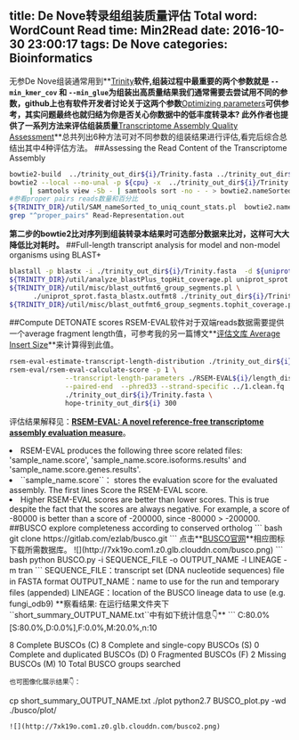 title: De Nove转录组组装质量评估
Total word: WordCount
Read time: Min2Read
date: 2016-10-30 23:00:17
tags: De Nove
categories: Bioinformatics
---
无参De Nove组装通常用到**<a href="https://github.com/trinityrnaseq/trinityrnaseq/wiki" target="_blank">Trinity</a>**软件,组装过程中最重要的两个参数就是
``--min_kmer_cov`` 和 ``--min_glue``为组装出高质量结果我们通常需要去尝试用不同的参数，github上也有软件开发者讨论关于这两个参数**<a href="https://github.com/trinityrnaseq/trinityrnaseq/issues/92" target="_blank">Optimizing parameters</a>**可供参考，其实问题最终也就归结为你是否关心你数据中的低丰度转录本?
此外作者也提供了一系列方法来评估组装质量**<a href="https://github.com/trinityrnaseq/trinityrnaseq/wiki/Transcriptome-Assembly-Quality-Assessment" target="_blank">Transcriptome Assembly Quality Assessment</a>**总共列出6种方法可对不同参数的组装结果进行评估,看完后综合总结出其中4种评估方法。
##Assessing the Read Content of the Transcriptome Assembly
``` bash
bowtie2-build  ../trinity_out_dir${i}/Trinity.fasta ../trinity_out_dir${i}/Trinity.fasta
bowtie2 --local --no-unal -p ${cpu} -x  ../trinity_out_dir${i}/Trinity.fasta -q -1 ${left} -2 ${right} \
     | samtools view -Sb - | samtools sort -no - - > bowtie2.nameSorted.bam
#参看proper pairs reads数量和百分比
${TRINITY_DIR}/util/SAM_nameSorted_to_uniq_count_stats.pl  bowtie2.nameSorted.bam
grep "^proper_pairs" Read-Representation.out
```
**第二步的bowtie2比对序列到组装转录本结果时可选部分数据来比对，这样可大大降低比对耗时。**
##Full-length transcript analysis for model and non-model organisms using BLAST+
``` bash
blastall -p blastx -i ./trinity_out_dir${i}/Trinity.fasta  -d ${uniprot} -v 1 -b 1 -m 8 -e 1e-5 -a ${cpu} -F F -o uniprot_sprot.fasta_blastx.outfmt8
${TRINITY_DIR}/util/analyze_blastPlus_topHit_coverage.pl uniprot_sprot.fasta_blastx.outfmt8 ./trinity_out_dir${i}/Trinity.fasta /public/home/cotton/public_data/SwissProt/uniprot_sprot.fasta
${TRINITY_DIR}/util/misc/blast_outfmt6_group_segments.pl \
      ./uniprot_sprot.fasta_blastx.outfmt8 ./trinity_out_dir${i}/Trinity.fasta uniprot_sprot.fasta > ./uniprot_sprot.fasta_blastx.outfmt8.grouped
${TRINITY_DIR}/util/misc/blast_outfmt6_group_segments.tophit_coverage.pl ./uniprot_sprot.fasta_blastx.outfmt8.grouped
```
##Compute DETONATE scores
RSEM-EVAL软件对于双端reads数据需要提供一个average fragment length值，可参考我的另一篇博文**<a href="http://tiramisutes.github.io/2016/09/19/Insert-Size.html" target="_blank">评估文库 Average Insert Size</a>**来计算得到此值。
``` bash
rsem-eval-estimate-transcript-length-distribution ./trinity_out_dir${i}/Trinity.fasta ./RSEM-EVAL${i}/length_distribution_parameter.txt
rsem-eval/rsem-eval-calculate-score -p 1 \
              --transcript-length-parameters ./RSEM-EVAL${i}/length_distribution_parameter.txt \
              --paired-end  --phred33 --strand-specific ../1.clean.fq ../2.clean.fq\
              ./trinity_out_dir${i}/Trinity.fasta \
              hope-trinity_out_dir${i} 300
```
评估结果解释见：**<a href="http://deweylab.biostat.wisc.edu/detonate/rsem-eval.html" target="_blank">RSEM-EVAL: A novel reference-free transcriptome assembly evaluation measure</a>**。

<li>RSEM-EVAL produces the following three score related files: 'sample_name.score', 'sample_name.score.isoforms.results' and 'sample_name.score.genes.results'.</li>
<li>``sample_name.score``： stores the evaluation score for the evaluated assembly. The first lines Score the RSEM-EVAL score.</li>
<li>Higher RSEM-EVAL scores are better than lower scores. This is true despite the fact that the scores are always negative. For example, a score of -80000 is better than a score of -200000, since -80000 > -200000.</li>
##BUSCO explore completeness according to conserved ortholog
``` bash
git clone https://gitlab.com/ezlab/busco.git
```
点击**<a href="http://busco.ezlab.org/" target="_blank">BUSCO官网</a>**相应图标下载所需数据库。
![](http://7xk19o.com1.z0.glb.clouddn.com/busco.png)
``` bash
python BUSCO.py -i SEQUENCE_FILE -o OUTPUT_NAME -l LINEAGE -m tran
```
SEQUENCE_FILE：transcript set (DNA nucleotide sequences) file in FASTA format
OUTPUT_NAME：name to use for the run and temporary files (appended)
LINEAGE：location of the BUSCO lineage data to use (e.g. fungi_odb9)
**察看结果: 在运行结果文件夹下``short_summary_OUTPUT_NAME.txt``中有如下统计信息👇**
```
C:80.0%[S:80.0%,D:0.0%],F:0.0%,M:20.0%,n:10

8 Complete BUSCOs (C)
8 Complete and single-copy BUSCOs (S)
0 Complete and duplicated BUSCOs (D)
0 Fragmented BUSCOs (F)
2 Missing BUSCOs (M)
10 Total BUSCO groups searched
```
也可图像化展示结果👇：
```
cp short_summary_OUTPUT_NAME.txt ./plot
python2.7 BUSCO_plot.py -wd ./busco/plot/
```
![](http://7xk19o.com1.z0.glb.clouddn.com/busco2.png)